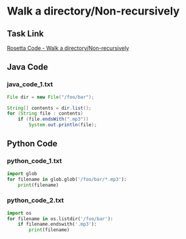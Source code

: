 # Walk a directory/Non-recursively

## Task Link
[Rosetta Code - Walk a directory/Non-recursively](https://rosettacode.org/wiki/Walk_a_directory/Non-recursively)

## Java Code
### java_code_1.txt
```java
File dir = new File("/foo/bar");

String[] contents = dir.list();
for (String file : contents)
    if (file.endsWith(".mp3"))
        System.out.println(file);

```

## Python Code
### python_code_1.txt
```python
import glob
for filename in glob.glob('/foo/bar/*.mp3'):
    print(filename)

```

### python_code_2.txt
```python
import os
for filename in os.listdir('/foo/bar'):
    if filename.endswith('.mp3'):
        print(filename)

```

